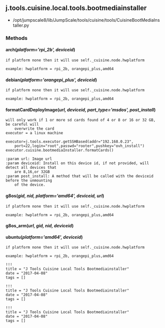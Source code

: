 <!-- toc -->
## j.tools.cuisine.local.tools.bootmediainstaller

- /opt/jumpscale8/lib/JumpScale/tools/cuisine/tools/CuisineBootMediaInstaller.py

### Methods

#### arch(*platform='rpi_2b', deviceid*) 

```
if platform none then it will use self._cuisine.node.hwplatform

example: hwplatform = rpi_2b, orangepi_plus,amd64

```

#### debian(*platform='orangepi_plus', deviceid*) 

```
if platform none then it will use self._cuisine.node.hwplatform

example: hwplatform = rpi_2b, orangepi_plus,amd64

```

#### formatCardDeployImage(*url, deviceid, part_type='msdos', post_install*) 

```
will only work if 1 or more sd cards found of 4 or 8 or 16 or 32 GB, be careful will
    overwrite the card
executor = a linux machine

executor=j.tools.executor.getSSHBased(addr="192.168.0.23",
    port=22,login="root",passwd="rooter",pushkey="ovh_install")
executor.cuisine.bootmediaInstaller.formatCards()

:param url: Image url
:param deviceid: Install on this device id, if not provided, will detect all devices that
    are 8,16,or 32GB
:param post_install: A method that will be called with the deviceid before the unmounting
    of the device.

```

#### g8os(*gid, nid, platform='amd64', deviceid, url*) 

```
if platform none then it will use self._cuisine.node.hwplatform

example: hwplatform = rpi_2b, orangepi_plus,amd64

```

#### g8os_arm(*url, gid, nid, deviceid*) 

#### ubuntu(*platform='amd64', deviceid*) 

```
if platform none then it will use self._cuisine.node.hwplatform

example: hwplatform = rpi_2b, orangepi_plus,amd64

```


```
!!!
title = "J Tools Cuisine Local Tools Bootmediainstaller"
date = "2017-04-08"
tags = []
```

```
!!!
title = "J Tools Cuisine Local Tools Bootmediainstaller"
date = "2017-04-08"
tags = []
```

```
!!!
title = "J Tools Cuisine Local Tools Bootmediainstaller"
date = "2017-04-08"
tags = []
```
